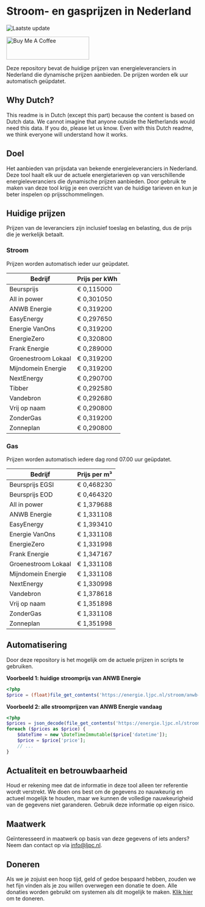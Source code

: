 # Stroom- en gasprijzen in Nederland

![Laatste update](https://img.shields.io/badge/laatste%20update-2024--12--28%2023%3A00%20CET-brightgreen)

<a href="https://www.buymeacoffee.com/Lars-" target="_blank"><img src="https://cdn.buymeacoffee.com/buttons/v2/default-orange.png" alt="Buy Me A Coffee" height="60" style="height: 60px !important;width: 217px !important;" ></a>

Deze repository bevat de huidige prijzen van energieleveranciers in Nederland die dynamische prijzen aanbieden. De prijzen worden elk uur automatisch geüpdatet.

## Why Dutch?

This readme is in Dutch (except this part) because the content is based on Dutch data. We cannot imagine that anyone outside the Netherlands would need this data. If you do, please let us know. Even with this Dutch readme, we think
everyone will understand how it works.

## Doel

Het aanbieden van prijsdata van bekende energieleveranciers in Nederland. Deze tool haalt elk uur de actuele energietarieven op van verschillende energieleveranciers die dynamische prijzen aanbieden. Door gebruik te maken van deze tool
krijg je een overzicht van de huidige tarieven en kun je beter inspelen op prijsschommelingen.

## Huidige prijzen

Prijzen van de leveranciers zijn inclusief toeslag en belasting, dus de prijs die je werkelijk betaalt.

### Stroom

Prijzen worden automatisch ieder uur geüpdatet.

 Bedrijf | Prijs per kWh 
---------|---------------
Beursprijs | € 0,115000
All in power | € 0,301050
ANWB Energie | € 0,319200
EasyEnergy | € 0,297650
Energie VanOns | € 0,319200
EnergieZero | € 0,320800
Frank Energie | € 0,289000
Groenestroom Lokaal | € 0,319200
Mijndomein Energie | € 0,319200
NextEnergy | € 0,290700
Tibber | € 0,292580
Vandebron | € 0,292680
Vrij op naam | € 0,290800
ZonderGas | € 0,319200
Zonneplan | € 0,290800


### Gas

Prijzen worden automatisch iedere dag rond 07.00 uur geüpdatet.

 Bedrijf | Prijs per m³ 
---------|--------------
Beursprijs EGSI | € 0,468230
Beursprijs EOD | € 0,464320
All in power | € 1,379688
ANWB Energie | € 1,331108
EasyEnergy | € 1,393410
Energie VanOns | € 1,331108
EnergieZero | € 1,331998
Frank Energie | € 1,347167
Groenestroom Lokaal | € 1,331108
Mijndomein Energie | € 1,331108
NextEnergy | € 1,330998
Vandebron | € 1,378618
Vrij op naam | € 1,351898
ZonderGas | € 1,331108
Zonneplan | € 1,351998


## Automatisering

Door deze repository is het mogelijk om de actuele prijzen in scripts te gebruiken.

**Voorbeeld 1: huidige stroomprijs van ANWB Energie**

```php
<?php
$price = (float)file_get_contents('https://energie.ljpc.nl/stroom/anwb-energie-nu.txt');

```

**Voorbeeld 2: alle stroomprijzen van ANWB Energie vandaag**

```php
<?php
$prices = json_decode(file_get_contents('https://energie.ljpc.nl/stroom/all-in-power-vandaag.json'),true);
foreach ($prices as $price) {
    $dateTime = new \DateTimeImmutable($price['datetime']);
    $price = $price['price'];
    // ...
}
```

## Actualiteit en betrouwbaarheid

Houd er rekening mee dat de informatie in deze tool alleen ter referentie wordt verstrekt. We doen ons best om de gegevens zo nauwkeurig en actueel mogelijk te houden, maar we kunnen de volledige nauwkeurigheid van de gegevens niet
garanderen. Gebruik deze informatie op eigen risico.

## Maatwerk

Geïnteresseerd in maatwerk op basis van deze gegevens of iets anders? Neem dan contact op
via [info@ljpc.nl](mailto:info@ljpc.nl?subject=Energie%20prijzen).

## Doneren

Als we je zojuist een hoop tijd, geld of gedoe bespaard hebben, zouden we het fijn vinden als je zou willen overwegen een
donatie te doen. Alle donaties worden gebruikt om systemen als dit mogelijk te
maken. [Klik hier](https://www.buymeacoffee.com/Lars-) om te doneren.
